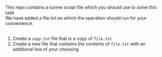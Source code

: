 This repo contains a runme script file which you should use to solve this task. <br>
We have added a file.txt on which the operation should run for your convenience.<br>
<br>
1. Create a ```copy.txt``` file that is a copy of ```file.txt```<br>
2. Create a new file that contains the contents of ```file.txt``` with an additional line of your choosing<br>
